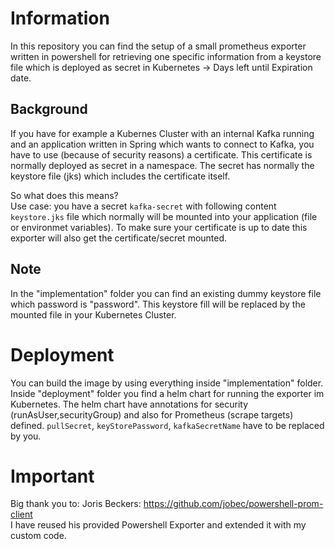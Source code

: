 # Information

In this repository you can find the setup of a small prometheus exporter written in powershell for retrieving one specific information from a keystore file which is deployed as secret in Kubernetes -> Days left until Expiration date. 

## Background
If you have for example a Kubernes Cluster with an internal Kafka running and an application written in Spring which wants to connect to Kafka, you have to use (because of security reasons) a certificate. This certificate is normally deployed as secret in a namespace. The secret has normally the keystore file (jks) which includes the certificate itself. 

So what does this means?  
Use case: you have a secret `kafka-secret` with following content `keystore.jks` file which normally will be mounted into your application (file or environmet variables). To make sure your certificate is up to date this exporter will also get the certificate/secret mounted. 

## Note 
In the "implementation" folder you can find an existing dummy keystore file which password is "password". This keystore fill will be replaced by the mounted file in your Kubernetes Cluster.
 
# Deployment
You can build the image by using everything inside "implementation" folder. Inside "deployment" folder you find a helm chart for running the exporter im Kubernetes. The helm chart have annotations for security (runAsUser,securityGroup) and also for Prometheus (scrape targets) defined. `pullSecret`, `keyStorePassword`, `kafkaSecretName` have to be replaced by you. 


# Important
Big thank you to: Joris Beckers: https://github.com/jobec/powershell-prom-client  
I have reused his provided Powershell Exporter and extended it with my custom code. 
